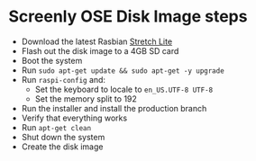 # Screenly OSE Disk Image steps

 * Download the latest Rasbian [Stretch Lite](https://www.raspberrypi.org/downloads/raspbian/)
 * Flash out the disk image to a 4GB SD card
 * Boot the system
  * Run `sudo apt-get update && sudo apt-get -y upgrade`
  * Run `raspi-config` and:
    * Set the keyboard to locale to `en_US.UTF-8 UTF-8`
    * Set the memory split to 192
  * Run the installer and install the production branch
  * Verify that everything works
  * Run `apt-get clean`
  * Shut down the system
 * Create the disk image
